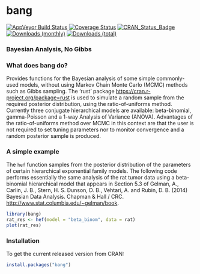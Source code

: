 
<!-- README.md is generated from README.Rmd. Please edit that file -->

# bang

[![AppVeyor Build
Status](https://ci.appveyor.com/api/projects/status/github/paulnorthrop/bang?branch=master&svg=true)](https://ci.appveyor.com/project/paulnorthrop/bang)
[![Coverage
Status](https://codecov.io/github/paulnorthrop/bang/coverage.svg?branch=master)](https://codecov.io/github/paulnorthrop/bang?branch=master)
[![CRAN_Status_Badge](https://www.r-pkg.org/badges/version/bang)](https://cran.r-project.org/package=bang)
[![Downloads
(monthly)](https://cranlogs.r-pkg.org/badges/bang?color=brightgreen)](https://cran.r-project.org/package=bang)
[![Downloads
(total)](https://cranlogs.r-pkg.org/badges/grand-total/bang?color=brightgreen)](https://cran.r-project.org/package=bang)

### Bayesian Analysis, No Gibbs

### What does bang do?

Provides functions for the Bayesian analysis of some simple
commonly-used models, without using Markov Chain Monte Carlo (MCMC)
methods such as Gibbs sampling. The ‘rust’ package
<https://cran.r-project.org/package=rust> is used to simulate a random
sample from the required posterior distribution, using the
ratio-of-uniforms method. Currently three conjugate hierarchical models
are available: beta-binomial, gamma-Poisson and a 1-way Analysis of
Variance (ANOVA). Advantages of the ratio-of-uniforms method over MCMC
in this context are that the user is not required to set tuning
parameters nor to monitor convergence and a random posterior sample is
produced.

### A simple example

The `hef` function samples from the posterior distribution of the
parameters of certain hierarchical exponential family models. The
following code performs essentially the same analysis of the rat tumor
data using a beta-binomial hierarchical model that appears in Section
5.3 of Gelman, A., Carlin, J. B., Stern, H. S. Dunson, D. B., Vehtari,
A. and Rubin, D. B. (2014) Bayesian Data Analysis. Chapman & Hall / CRC.
<http://www.stat.columbia.edu/~gelman/book>.

``` r
library(bang)
rat_res <- hef(model = "beta_binom", data = rat)
plot(rat_res)
```

### Installation

To get the current released version from CRAN:

``` r
install.packages("bang")
```

